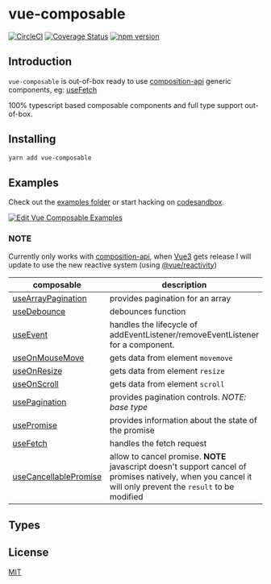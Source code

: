 # vue-composable

[![CircleCI](https://circleci.com/gh/pikax/vue-composable.svg?style=svg)](https://circleci.com/gh/pikax/vue-composable)
[![Coverage Status](https://coveralls.io/repos/github/pikax/vue-composable/badge.svg?branch=master)](https://coveralls.io/github/pikax/vue-composable?branch=master)
[![npm version](https://badge.fury.io/js/vue-composable.svg)](https://badge.fury.io/js/vue-composable)


## Introduction

`vue-composable` is out-of-box ready to use [composition-api](https://github.com/vuejs/composition-api) generic components, eg: [useFetch](examples/fetch.html)

100% typescript based composable components and full type support out-of-box.


## Installing

```bash
yarn add vue-composable
```

## Examples

Check out the [examples folder](examples) or start hacking on [codesandbox](https://codesandbox.io/s/vue-composable-examples-yuusf).

[![Edit Vue Composable Examples](https://codesandbox.io/static/img/play-codesandbox.svg)](https://codesandbox.io/s/vue-template-yuusf?fontsize=14)


### NOTE 
Currently only works with [composition-api](https://github.com/vuejs/composition-api), when [Vue3](https://github.com/vuejs/vue-next) gets release I will update to use the new reactive system (using [@vue/reactivity](https://github.com/vuejs/vue-next/tree/master/packages/reactivity))


| composable | description | example | extra |
|---|---|---|---|
| [useArrayPagination](src/arrayPagination.ts) | provides pagination for an array | [arrayPagination.html](examples/arrayPagination.html) |  |
| [useDebounce](src/debounce.ts) | debounces function |  |  |
| [useEvent](src/event.ts) | handles the lifecycle of addEventListener/removeEventListener for a component. |  |  |
| [useOnMouseMove](src/onMouseMove.ts) | gets data from element `movemove` |  |  |
| [useOnResize](src/onResize.ts) | gets data from element `resize` |  |  |
| [useOnScroll](src/onScroll.ts) | gets data from element `scroll` |  |  |
| [usePagination](src/pagination.ts) | provides pagination controls. *NOTE: base type*  |  |  |
| [usePromise](src/promise.ts) | provides information about the state of the promise |  |  |
| [useFetch](src/fetch.ts) | handles the fetch request | [fetch.html](examples/fetch.html) |  |
| [useCancellablePromise](src/cancellablePromise.ts) | allow to cancel promise. **NOTE** javascript doesn't support cancel of promises natively, when you cancel it will only prevent the `result` to be modified |  |  |


## Types




##  License

[MIT](http://opensource.org/licenses/MIT)
